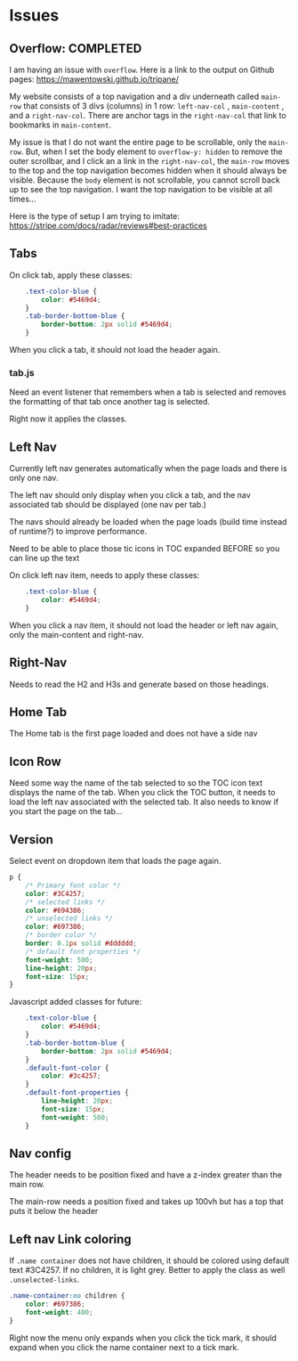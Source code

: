 # Issues
## Overflow: COMPLETED

I am having an issue with `overflow`.  Here is a link to the output on Github pages: https://mawentowski.github.io/tripane/

My website consists of a top navigation and a div underneath called `main-row` that consists of 3 divs (columns) in 1 row: `left-nav-col` , `main-content` , and a `right-nav-col`. There are anchor tags in the `right-nav-col` that link to bookmarks in `main-content`.

My issue is that I do not want the entire page to be scrollable, only the `main-row`. But, when I set the body element to `overflow-y: hidden` to remove the outer scrollbar, and I click an a link in the `right-nav-col`, the `main-row` moves to the top and the top navigation becomes hidden when it should always be visible. Because the `body` element is not scrollable, you cannot scroll back up to see the top navigation. I want the top navigation to be visible at all times...

Here is the type of setup I am trying to imitate: https://stripe.com/docs/radar/reviews#best-practices

## Tabs 
On click tab, apply these classes:
```CSS
    .text-color-blue {
        color: #5469d4;
    }
    .tab-border-bottom-blue {
        border-bottom: 2px solid #5469d4;
    }
```

When you click a tab, it should not load the header again.


### tab.js

Need an event listener that remembers when a tab is selected and removes the formatting of that tab once another tag is selected.

Right now it applies the classes.





## Left Nav

Currently left nav generates automatically when the page loads and there is only one nav.

The left nav should only display when you click a tab, and the nav associated tab should be displayed (one nav per tab.)

The navs should already be loaded when the page loads (build time instead of runtime?) to improve performance.

Need to be able to place those tic icons in TOC expanded BEFORE so you can line up the text

On click left nav item, needs to apply these classes:

```CSS
    .text-color-blue {
        color: #5469d4;
    }
```
When you click a nav item, it should not load the header or left nav again, only the main-content and right-nav.

## Right-Nav
Needs to read the H2 and H3s and generate based on those headings.

## Home Tab
The Home tab is the first page loaded and does not have a side nav

## Icon Row
Need some way the name of the tab selected to so the TOC icon text displays the name of the tab. When you click the TOC button, it needs to load the left nav associated with the selected tab. It also needs to know if you start the page on the tab...

## Version 
Select event on dropdown item that loads the page again.


```CSS
p {
    /* Primary font color */
    color: #3C4257;
    /* selected links */
    color: #694386;
    /* unselected links */
    color: #697386;
    /* border color */
    border: 0.1px solid #dddddd;
    /* default font properties */
    font-weight: 500;
    line-height: 20px;
    font-size: 15px;
}

```






Javascript added classes for future:
```CSS
    .text-color-blue {
        color: #5469d4;
    }
    .tab-border-bottom-blue {
        border-bottom: 2px solid #5469d4;
    }
    .default-font-color {
        color: #3c4257;
    }
    .default-font-properties {
        line-height: 20px;
        font-size: 15px;
        font-weight: 500;
    }
```

<!-- Watch that hover video for links -->


## Nav config


The header needs to be position fixed and have a z-index greater
than the main row.

The main-row needs a position fixed and takes up 100vh
but has a top that puts it below the header


## Left nav Link coloring
If `.name container` does not have children, it should be colored using default text #3C4257. If no children, it is light grey. Better to apply the class as well `.unselected-links`.

```CSS
.name-container:no children {
    color: #697386;
    font-weight: 400;
}
```
Right now the menu only expands when you click the tick mark, it should expand when you click the name container next to a tick mark.
